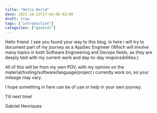 ```yaml
---
title: "Hello World"
date: 2021-10-23T17:04:06-03:00
draft: true
tags: ["introduction"]
categories: ["general"]
---
```


Hello friend. I see you found your way to this blog, in here i will try to document part of my journey as a AppSec Engineer (Which will involve many topics in both Software Engineering and Devops fields, as they are deeply tied with my current work and day-to-day responsibilities.)

All of this will be from my own POV, with my opinion on the material/tooling/software/language/project i currently work on, so your mileage may vary. 


I hope something in here can be of use or help in your own journey.


Till next time!


Gabriel Henriques
